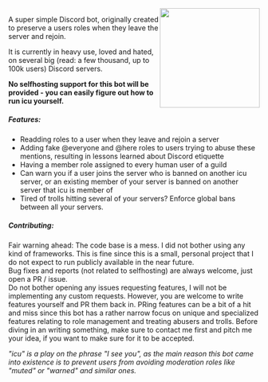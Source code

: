 <img align="right" src="https://i.imgur.com/YqyuKXT.png" height="200" width="200">

A super simple Discord bot, originally created to preserve a users roles when they leave the server and rejoin.

It is currently in heavy use, loved and hated, on several big (read: a few thousand, up to 100k users) Discord servers.

**No selfhosting support for this bot will be provided - you can easily figure out how to run icu yourself.**


##### Features:
- Readding roles to a user when they leave and rejoin a server
- Adding fake @everyone and @here roles to users trying to abuse these mentions, resulting in lessons learned about Discord etiquette
- Having a member role assigned to every human user of a guild
- Can warn you if a user joins the server who is banned on another icu server, or an existing member of your server is banned on another server that icu is member of
- Tired of trolls hitting several of your servers? Enforce global bans between all your servers.



##### Contributing:
Fair warning ahead: The code base is a mess. I did not bother using any kind of frameworks. This is fine since this is a small, personal project that I do not expect to run publicly available in the near future.  
Bug fixes and reports (not related to selfhosting) are always welcome, just open a PR / issue.  
Do not bother opening any issues requesting features, I will not be implementing any custom requests. However, you are welcome
to write features yourself and PR them back in.
PRing features can be a bit of a hit and miss since this bot has a rather narrow focus on unique and specialized features relating to
role management and treating abusers and trolls. Before diving in an writing something, make sure to contact me first and pitch me your idea,
if you want to make sure for it to be accepted.  


_"icu" is a play on the phrase "I see you", as the main reason this bot came into existence is to prevent users from 
avoiding moderation roles like "muted" or "warned" and similar ones._
